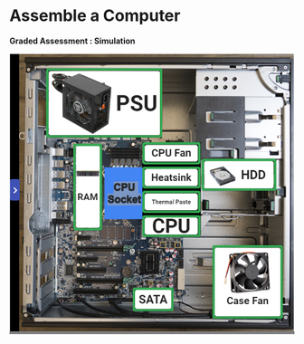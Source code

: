 # Assemble a Computer

**Graded Assessment : Simulation**

<p align="center">
  <img src="./Assets/Assemble_Computer.png" alt="Assemble a Computer" />
</p>
